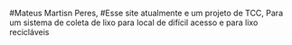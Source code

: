 #Mateus Martisn Peres,
#Esse site atualmente e um projeto de TCC, Para um sistema de coleta de lixo para local de difícil acesso e para lixo recicláveis
